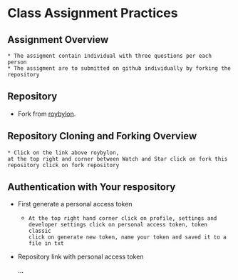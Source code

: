 # Class Assignment Practices 
## Assignment Overview
```
* The assigment contain individual with three questions per each person
* The assigment are to submitted on github individually by forking the repository
```
## Repository
* Fork from [roybylon](https://github.com/roybylon/EitJavaTraining).

## Repository Cloning and Forking Overview
```
* Click on the link above roybylon,
at the top right and corner between Watch and Star click on fork this repository click on fork repository

```
## Authentication with Your respository
* First generate a personal access token
    - ```
      At the top right hand corner click on profile, settings and developer settings click on personal access token, token classic
      click on generate new token, name your token and saved it to a file in txt
      ```
* Repository link with personal access token

  ...
      
  
 
